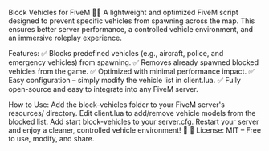 Block Vehicles for FiveM 🚫🚗
A lightweight and optimized FiveM script designed to prevent specific vehicles from spawning across the map. This ensures better server performance, a controlled vehicle environment, and an immersive roleplay experience.

Features:
✅ Blocks predefined vehicles (e.g., aircraft, police, and emergency vehicles) from spawning.
✅ Removes already spawned blocked vehicles from the game.
✅ Optimized with minimal performance impact.
✅ Easy configuration – simply modify the vehicle list in client.lua.
✅ Fully open-source and easy to integrate into any FiveM server.

How to Use:
Add the block-vehicles folder to your FiveM server's resources/ directory.
Edit client.lua to add/remove vehicle models from the blocked list.
Add start block-vehicles to your server.cfg.
Restart your server and enjoy a cleaner, controlled vehicle environment! 🚀
📜 License: MIT – Free to use, modify, and share.
